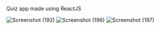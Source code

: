Quiz app made using ReactJS

![Screenshot (192)](https://user-images.githubusercontent.com/74449359/193297943-ee678084-da26-4152-9d2e-8b121a4041e4.png)
![Screenshot (196)](https://user-images.githubusercontent.com/74449359/193297817-278f1ca1-8842-426c-b9c1-608656d1a2e8.png)
![Screenshot (197)](https://user-images.githubusercontent.com/74449359/193297836-b509a155-31dc-47ba-b15e-0ccbef386c78.png)

